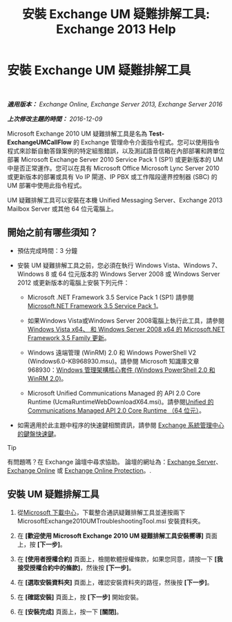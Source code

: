 ﻿---
title: '安裝 Exchange UM 疑難排解工具: Exchange 2013 Help'
TOCTitle: 安裝 Exchange UM 疑難排解工具
ms:assetid: 84223af0-a717-49ee-add6-86313bb30d17
ms:mtpsurl: https://technet.microsoft.com/zh-tw/library/Ff844714(v=EXCHG.150)
ms:contentKeyID: 56271550
ms.date: 05/21/2018
mtps_version: v=EXCHG.150
ms.translationtype: MT
---

# 安裝 Exchange UM 疑難排解工具

 

_**適用版本：** Exchange Online, Exchange Server 2013, Exchange Server 2016_

_**上次修改主題的時間：** 2016-12-09_

Microsoft Exchange 2010 UM 疑難排解工具是名為 **Test-ExchangeUMCallFlow** 的 Exchange 管理命令介面指令程式。您可以使用指令程式來診斷自動答錄案例的特定組態錯誤，以及測試語音信箱在內部部署和跨單位部署 Microsoft Exchange Server 2010 Service Pack 1 (SP1) 或更新版本的 UM 中是否正常運作。您可以在具有 Microsoft Office Microsoft Lync Server 2010 或更新版本的部署或具有 Vo IP 閘道、IP PBX 或工作階段邊界控制器 (SBC) 的 UM 部署中使用此指令程式。

UM 疑難排解工具可以安裝在本機 Unified Messaging Server、Exchange 2013 Mailbox Server 或其他 64 位元電腦上。

## 開始之前有哪些須知？

  - 預估完成時間：3 分鐘

  - 安裝 UM 疑難排解工具之前，您必須在執行 Windows Vista、Windows 7、Windows 8 或 64 位元版本的 Windows Server 2008 或 Windows Server 2012 或更新版本的電腦上安裝下列元件：
    
      - Microsoft .NET Framework 3.5 Service Pack 1 (SP1) 請參閱[Microsoft.NET Framework 3.5 Service Pack 1](https://go.microsoft.com/fwlink/p/?linkid=152380)。
    
      - 如果Windows Vista或Windows Server 2008電腦上執行此工具，請參閱[Windows Vista x64、 和 Windows Server 2008 x64 的 Microsoft.NET Framework 3.5 Family 更新](https://go.microsoft.com/fwlink/p/?linkid=178998)。
    
      - Windows 遠端管理 (WinRM) 2.0 和 Windows PowerShell V2 (Windows6.0-KB968930.msu)。請參閱 Microsoft 知識庫文章 968930：[Windows 管理架構核心套件 (Windows PowerShell 2.0 和 WinRM 2.0)](http://go.microsoft.com/fwlink/p/?linkid=3052%26kbid=968930)。
    
      - Microsoft Unified Communications Managed 的 API 2.0 Core Runtime (UcmaRuntimeWebDownloadX64.msi)。請參閱[Unified 的 Communications Managed API 2.0 Core Runtime （64 位元）](https://go.microsoft.com/fwlink/p/?linkid=198175)。

  - 如需適用於此主題中程序的快速鍵相關資訊，請參閱 [Exchange 系統管理中心的鍵盤快速鍵](keyboard-shortcuts-in-the-exchange-admin-center-exchange-online-protection-help.md)。


> [!TIP]  
> 有問題嗎？在 Exchange 論壇中尋求協助。 論壇的網址為：<a href="https://go.microsoft.com/fwlink/p/?linkid=60612">Exchange Server</a>、 <a href="https://go.microsoft.com/fwlink/p/?linkid=267542">Exchange Online</a> 或 <a href="https://go.microsoft.com/fwlink/p/?linkid=285351">Exchange Online Protection</a>。.




## 安裝 UM 疑難排解工具

1.  從[Microsoft 下載中心](https://go.microsoft.com/fwlink/p/?linkid=182625)，下載整合通訊疑難排解工具並連按兩下 MicrosoftExchange2010UMTroubleshootingTool.msi 安裝資料夾。

2.  在 **\[歡迎使用 Microsoft Exchange 2010 UM 疑難排解工具安裝嚮導\]** 頁面上，按 **\[下一步\]**。

3.  在 **\[使用者授權合約\]** 頁面上，檢閱軟體授權條款，如果您同意，請按一下 **\[我接受授權合約中的條款\]**，然後按 **\[下一步\]**。

4.  在 **\[選取安裝資料夾\]** 頁面上，確認安裝資料夾的路徑，然後按 **\[下一步\]**。

5.  在 **\[確認安裝\]** 頁面上，按 **\[下一步\]** 開始安裝。

6.  在 **\[安裝完成\]** 頁面上，按一下 **\[關閉\]**。

